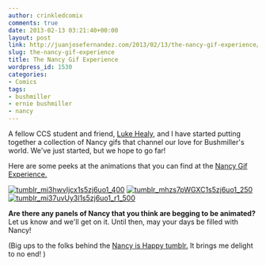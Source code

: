 ```yaml
---
author: crinkledcomix
comments: true
date: 2013-02-13 03:21:40+00:00
layout: post
link: http://juanjosefernandez.com/2013/02/13/the-nancy-gif-experience/
slug: the-nancy-gif-experience
title: The Nancy Gif Experience
wordpress_id: 1530
categories:
- Comics
tags:
- bushmiller
- ernie bushmiller
- nancy
---
```


A fellow CCS student and friend, [Luke Healy](http://www.lukewhealy.com), and I have started putting together a collection of Nancy gifs that channel our love for Bushmiller's world. We've just started, but we hope to go far!

Here are some peeks at the animations that you can find at the [Nancy Gif Experience.](http://thenancygifexperience.tumblr.com/)

[![tumblr_mi3hwvIjcx1s5zj6uo1_400](http://fernandezjuanjose.files.wordpress.com/2013/02/tumblr_mi3hwvijcx1s5zj6uo1_400.gif)](http://fernandezjuanjose.files.wordpress.com/2013/02/tumblr_mi3hwvijcx1s5zj6uo1_400.gif) [![tumblr_mhzs7pWGXC1s5zj6uo1_250](http://fernandezjuanjose.files.wordpress.com/2013/02/tumblr_mhzs7pwgxc1s5zj6uo1_250.gif)](http://fernandezjuanjose.files.wordpress.com/2013/02/tumblr_mhzs7pwgxc1s5zj6uo1_250.gif) [![tumblr_mi37uvUy3l1s5zj6uo1_r1_500](http://fernandezjuanjose.files.wordpress.com/2013/02/tumblr_mi37uvuy3l1s5zj6uo1_r1_500.gif)](http://fernandezjuanjose.files.wordpress.com/2013/02/tumblr_mi37uvuy3l1s5zj6uo1_r1_500.gif)

**Are there any panels of Nancy that you think are begging to be animated?** Let us know and we'll get on it. Until then, may your days be filled with Nancy!

(Big ups to the folks behind the [Nancy is Happy tumblr.](http://nancyishappy.tumblr.com/) It brings me delight to no end! )
